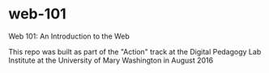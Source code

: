 # web-101
Web 101: An Introduction to the Web

This repo was built as part of the "Action" track at the Digital Pedagogy Lab Institute at the University of Mary Washington in August 2016
